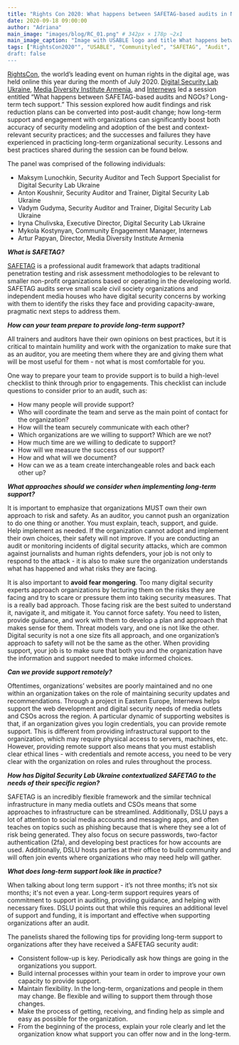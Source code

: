 ```yaml
---
title: "Rights Con 2020: What happens between SAFETAG-based audits in NGOs? Long term tech support"
date: 2020-09-18 09:00:00
author: "Adriana"
main_image: "images/blog/RC_01.png" # 342px × 178p ~2x1
main_image_caption: "Image with USABLE logo and title What happens between SAFETAG-based audits in NGOs? Long term tech support"
tags: ["RightsCon2020"", "USABLE", "Communityled", "SAFETAG", "Audit", "ADOPTABLE"]
draft: false
---
```


[RightsCon](https://rightscon.org), the world’s leading event on human rights in the digital age, was held online this year during the month of July 2020. [Digital Security Lab Ukraine](https://dslua.org/), [Media Diversity Institute Armenia](https://mdi.am/en/home/), and [Internews](https://internews.org/) led a session entitled “What happens between SAFETAG-based audits and NGOs? Long-term tech support.” This session explored how audit findings and risk reduction plans can be converted into post-audit change; how long-term support and engagement with organizations can significantly boost both accuracy of security modeling and adoption of the best and context-relevant security practices; and the successes and failures they have experienced in practicing long-term organizational security. Lessons and best practices shared during the session can be found below.

The panel was comprised of the following individuals:

- Maksym Lunochkin, Security Auditor and Tech Support Specialist for Digital Security Lab Ukraine
- Anton Koushnir, Security Auditor and Trainer, Digital Security Lab Ukraine
- Vadym Gudyma, Security Auditor and Trainer, Digital Security Lab Ukraine
- Iryna Chulivska, Executive Director, Digital Security Lab Ukraine
- Mykola Kostynyan, Community Engagement Manager, Internews
- Artur Papyan, Director, Media Diversity Institute Armenia

***What is SAFETAG?***

[SAFETAG](https://safetag.org) is a professional audit framework that adapts traditional penetration testing and risk assessment methodologies to be relevant to smaller non-profit organizations based or operating in the developing world. SAFETAG audits serve small scale civil society organizations and independent media houses who have digital security concerns by working with them to identify the risks they face and providing capacity-aware, pragmatic next steps to address them.

***How can your team prepare to provide long-term support?***

All trainers and auditors have their own opinions on best practices, but it is critical to maintain humility and work with the organization to make sure that as an auditor, you are meeting them where they are and giving them what will be most useful for them - not what is most comfortable for you.

One way to prepare your team to provide support is to build a high-level checklist to think through prior to engagements. This checklist can include questions to consider prior to an audit, such as:

- How many people will provide support?
- Who will coordinate the team and serve as the main point of contact for the organization?
- How will the team securely communicate with each other?
- Which organizations are we willing to support? Which are we not?
- How much time are we willing to dedicate to support?
- How will we measure the success of our support?
- How and what will we document?
- How can we as a team create interchangeable roles and back each other up?

***What approaches should we consider when implementing long-term support?***

It is important to emphasize that organizations MUST own their own approach to risk and safety. As an auditor, you cannot push an organization to do one thing or another. You must explain, teach, support, and guide. Help implement as needed. If the organization cannot adopt and implement their own choices, their safety will not improve. If you are conducting an audit or monitoring incidents of digital security attacks, which are common against journalists and human rights defenders, your job is not only to respond to the attack - it is also to make sure the organization understands what has happened and what risks they are facing.

It is also important to **avoid fear mongering**. Too many digital security experts approach organizations by lecturing them on the risks they are facing and try to scare or pressure them into taking security measures. That is a really bad approach. Those facing risk are the best suited to understand it, navigate it, and mitigate it. You cannot force safety. You need to listen, provide guidance, and work with them to develop a plan and approach that makes sense for them. Threat models vary, and one is not like the other. Digital security is not a one size fits all approach, and one organization’s approach to safety will not be the same as the other. When providing support, your job is to make sure that both you and the organization have the information and support needed to make informed choices.

***Can we provide support remotely?***

Oftentimes, organizations’ websites are poorly maintained and no one within an organization takes on the role of maintaining security updates and recommendations. Through a project in Eastern Europe, Internews helps support the web development and digital security needs of media outlets and CSOs across the region. A particular dynamic of supporting websites is that, if an organization gives you login credentials, you can provide remote support.  This is different from providing infrastructural support to the organization, which may require physical access to servers, machines, etc. However, providing remote support also means that you must establish clear ethical lines - with credentials and remote access, you need to be very clear with the organization on roles and rules throughout the process.

***How has Digital Security Lab Ukraine contextualized SAFETAG to the needs of their specific region?***

SAFETAG is an incredibly flexible framework and the similar technical infrastructure in many media outlets and CSOs means that some approaches to infrastructure can be streamlined. Additionally, DSLU pays a lot of attention to social media accounts and messaging apps, and often teaches on topics such as phishing because that is where they see a lot of risk being generated. They also focus on secure passwords, two-factor authentication (2fa), and developing best practices for how accounts are used. Additionally, DSLU hosts parties at their office to build community and will often join events where organizations who may need help will gather.

***What does long-term support look like in practice?***

When talking about long term support - it’s not three months; it’s not six months; it's not even a year. Long-term support requires years of commitment to support in auditing, providing guidance, and helping with necessary fixes. DSLU points out that while this requires an additional level of support and funding, it is important and effective when supporting organizations after an audit.

The panelists shared the following tips for providing long-term support to organizations after they have received a SAFETAG security audit:

- Consistent follow-up is key. Periodically ask how things are going in the organizations you support.
- Build internal processes within your team in order to improve your own capacity to provide support.
- Maintain flexibility. In the long-term, organizations and people in them may change. Be flexible and willing to support them through those changes.
- Make the process of getting, receiving, and finding help as simple and easy as possible for the organization.
- From the beginning of the process, explain your role clearly and let the organization know what support you can offer now and in the long-term.
